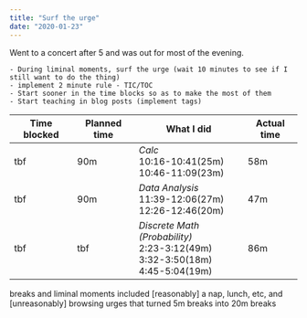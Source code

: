 ```yaml
---
title: "Surf the urge"
date: "2020-01-23"
---
```


Went to a concert after 5 and was out for most of the evening.


    - During liminal moments, surf the urge (wait 10 minutes to see if I still want to do the thing)
    - implement 2 minute rule - TIC/TOC
    - Start sooner in the time blocks so as to make the most of them
    - Start teaching in blog posts (implement tags)

Time blocked | Planned time        | What I did                                                                                  | Actual time
---          | ---                 | ---                                                                                         | ---
        tbf  | 90m                 | <i>Calc</i><br/>10:16-10:41(25m)<br/>10:46-11:09(23m)                                       | 58m
        tbf  | 90m                 | <i>Data Analysis</i><br/>11:39-12:06(27m)<br/>12:26-12:46(20m)                              | 47m
        tbf  | tbf                 | <i>Discrete Math (Probability)</i><br/>2:23-3:12(49m)<br/>3:32-3:50(18m)<br/>4:45-5:04(19m) | 86m


breaks and liminal moments included [reasonably] a nap, lunch, etc, and [unreasonably] browsing urges that turned 5m breaks into 20m breaks
